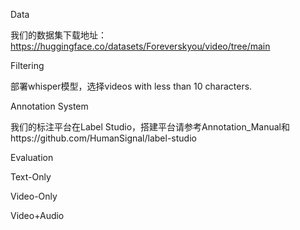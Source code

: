 Data

我们的数据集下载地址：https://huggingface.co/datasets/Foreverskyou/video/tree/main

Filtering

部署whisper模型，选择videos with less than 10 characters.

Annotation System

我们的标注平台在Label Studio，搭建平台请参考Annotation_Manual和https://github.com/HumanSignal/label-studio

Evaluation

Text-Only



Video-Only

Video+Audio

